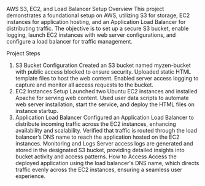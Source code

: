 AWS S3, EC2, and Load Balancer Setup
Overview
This project demonstrates a foundational setup on AWS, utilizing S3 for storage, EC2 instances for application hosting, and an Application Load Balancer for distributing traffic. The objective is to set up a secure S3 bucket, enable logging, launch EC2 instances with web server configurations, and configure a load balancer for traffic management.

Project Steps
1. S3 Bucket Configuration
Created an S3 bucket named myzen-bucket with public access blocked to ensure security.
Uploaded static HTML template files to host the web content.
Enabled server access logging to capture and monitor all access requests to the bucket.
2. EC2 Instances Setup
Launched two Ubuntu EC2 instances and installed Apache for serving web content.
Used user data scripts to automate web server installation, start the service, and deploy the HTML files on instance startup.
3. Application Load Balancer
Configured an Application Load Balancer to distribute incoming traffic across the EC2 instances, enhancing availability and scalability.
Verified that traffic is routed through the load balancer’s DNS name to reach the application hosted on the EC2 instances.
Monitoring and Logs
Server access logs are generated and stored in the designated S3 bucket, providing detailed insights into bucket activity and access patterns.
How to Access
Access the deployed application using the load balancer's DNS name, which directs traffic evenly across the EC2 instances, ensuring a seamless user experience.

